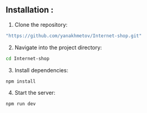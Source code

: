 ## Installation :

1. Clone the repository:

```sh
"https://github.com/yanakhmetov/Internet-shop.git"
```

2. Navigate into the project directory:

```sh
cd Internet-shop
```

3. Install dependencies:

```sh
npm install
```

4. Start the server:

```sh
npm run dev
```

